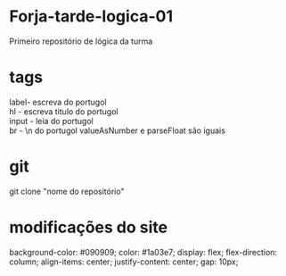 # Forja-tarde-logica-01
Primeiro repositório de lógica da turma

# tags
label- escreva do portugol <br>
hl - escreva titulo do portugol <br>
input - leia do portugol <br>
br - \n do portugol 
valueAsNumber e parseFloat são iguais 
# git 
git clone "nome do repositório"

# modificações do site
 background-color: #090909;
    color: #1a03e7;
    display: flex;
    flex-direction: column;
    align-items: center;
    justify-content: center;
    gap: 10px;